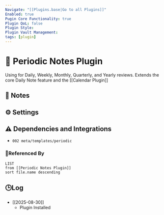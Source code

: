 ```yaml
---
Navigate: "[[Plugins.base|Go to all Plugins]]"
Enabled: true
Pugin Core Functionality: true
Plugin QoL: false
Plugin Style:
Plugin Vault Management:
tags: [plugin]
---
```

# 🔌 Periodic Notes Plugin

Using for Daily, Weekly, Monthly, Quarterly, and Yearly reviews. Extends the core Daily Note feature and the [[Calendar Plugin]]

## 📝 Notes

## ⚙️ Settings

## ⚠️ Dependencies and Integrations

- `002 meta/templates/periodic`

### 🔗Referenced By

```dataview
LIST
from [[Periodic Notes Plugin]]
sort file.name descending
```

## 🕒Log

- [[2025-08-30]]
	- Plugin Installed
